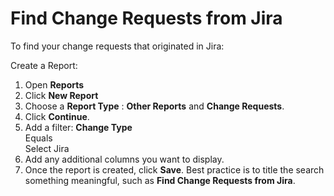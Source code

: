 # Find Change Requests from Jira

To find your change requests that originated in Jira:

Create a Report:

1. Open **Reports**
2. Click **New Report**
3. Choose a **Report Type** : **Other Reports** and **Change Requests**.
4. Click **Continue**.
5. Add a filter: **Change Type**  
    Equals  
   Select Jira
6. Add any additional columns you want to display.
7. Once the report is created, click **Save**. Best practice is to title the search something
   meaningful, such as **Find Change Requests from Jira**.
